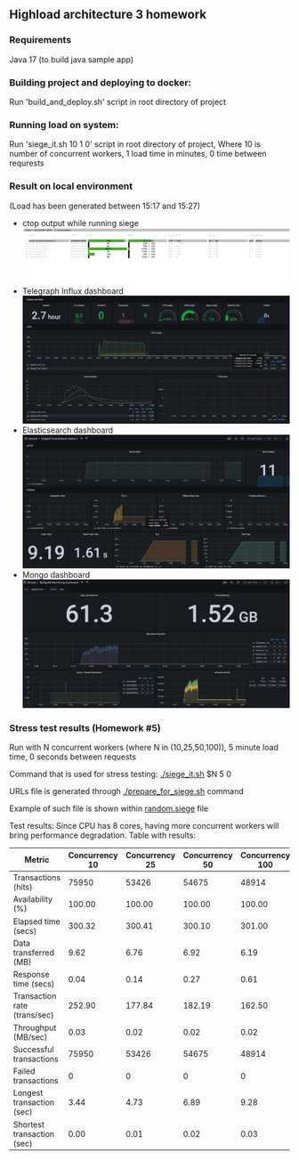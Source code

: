## Highload architecture 3 homework

### Requirements
Java 17 (to build java sample app)

### Building project and deploying to docker:
Run 'build_and_deploy.sh' script in root directory of project

### Running load on system:
Run 'siege_it.sh 10 1 0' script in root directory of project,
Where 10 is number of concurrent workers, 1 load time in minutes, 0 time between requrests

### Result on local environment
(Load has been generated between 15:17 and 15:27)
* ctop output while running siege ![ctop_output.png](ctop_output.png)
* Telegraph Influx dashboard ![Telegraf Influx dashboard.png](Telegraf%20Influx%20dashboard.png)
* Elasticsearch dashboard ![Elasticsearch dashboard.png](Elasticsearch%20dashboard.png)
* Mongo dashboard ![Mongo dashboard.png](Mongo%20dashboard.png)

### Stress test results (Homework #5)

Run with N concurrent workers (where N in (10,25,50,100)), 5 minute load time, 0 seconds between requests

Command that is used for stress testing: [./siege_it.sh](siege_it.sh) $N 5 0

URLs file is generated through [./prepare_for_siege.sh](prepare_for_siege.sh) command

Example of such file is shown within [random.siege](random.siege) file

Test results: Since CPU has 8 cores, having more concurrent workers  will bring performance degradation. 
Table with results:

| Metric                       | Concurrency 10 | Concurrency 25 | Concurrency 50 | Concurrency 100  |
|------------------------------|----------------|----------------|----------------|------------------|
| Transactions (hits)          | 75950          | 53426          | 54675          | 48914            |
| Availability (%)             | 100.00         | 100.00         | 100.00         | 100.00           |
| Elapsed time (secs)          | 300.32         | 300.41         | 300.10         | 301.00           |
| Data transferred (MB)        | 9.62           | 6.76           | 6.92           | 6.19             |
| Response time (secs)         | 0.04           | 0.14           | 0.27           | 0.61             |
| Transaction rate (trans/sec) | 252.90         | 177.84         | 182.19         | 162.50           |
| Throughput (MB/sec)          | 0.03           | 0.02           | 0.02           | 0.02             |
| Successful transactions      | 75950          | 53426          | 54675          | 48914            |
| Failed transactions          | 0              | 0              | 0              | 0                |
| Longest transaction (sec)    | 3.44           | 4.73           | 6.89           | 9.28             |
| Shortest transaction (sec)   | 0.00           | 0.01           | 0.02           | 0.03             |